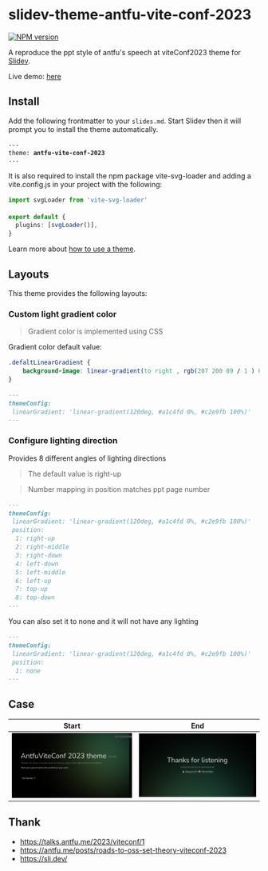 # slidev-theme-antfu-vite-conf-2023

[![NPM version](https://img.shields.io/npm/v/slidev-theme-antfu-vite-conf-2023?color=3AB9D4&label=)](https://www.npmjs.com/package/slidev-theme-antfu-vite-conf-2023)

A reproduce the ppt style of antfu's speech at viteConf2023 theme for [Slidev](https://github.com/slidevjs/slidev).

Live demo: [here](https://slidev-theme-antfu-vite-conf-2023.fe-ecosphere.com/)

## Install

Add the following frontmatter to your `slides.md`. Start Slidev then it will prompt you to install the theme automatically.

<pre><code>---
theme: <b>antfu-vite-conf-2023</b>
---</code></pre>

It is also required to install the npm package vite-svg-loader and adding a vite.config.js in your project with the following:

```ts
import svgLoader from 'vite-svg-loader'

export default {
  plugins: [svgLoader()],
}
```

Learn more about [how to use a theme](https://sli.dev/themes/use).

## Layouts

This theme provides the following layouts:

### Custom light gradient color
> Gradient color is implemented using CSS

Gradient color default value: 
```css
.defaltLinearGradient {
    background-image: linear-gradient(to right , rgb(207 200 89 / 1 ) 0% , rgb(77 189 127 / 1 ) 50% , rgb(77 189 172 / 1 ) 100%)
}
```

```md
---
themeConfig:
 linearGradient: 'linear-gradient(120deg, #a1c4fd 0%, #c2e9fb 100%)'
---
```

### Configure lighting direction

Provides 8 different angles of lighting directions 
> The default value is right-up

> Number mapping in position matches ppt page number

```md
---
themeConfig:
 linearGradient: 'linear-gradient(120deg, #a1c4fd 0%, #c2e9fb 100%)'
 position: 
  1: right-up
  2: right-middle
  3: right-down
  4: left-down
  5: left-middle
  6: left-up
  7: top-up
  8: top-down
---
```

You can also set it to none and it will not have any lighting

```md
---
themeConfig:
 linearGradient: 'linear-gradient(120deg, #a1c4fd 0%, #c2e9fb 100%)'
 position: 
  1: none
---
```

## Case

Start                       | End
:-------------------------:|:-------------------------:
![Start](./public/case-1.png) | ![End](./public/case-8.png)

## Thank

- https://talks.antfu.me/2023/viteconf/1
- https://antfu.me/posts/roads-to-oss-set-theory-viteconf-2023
- https://sli.dev/